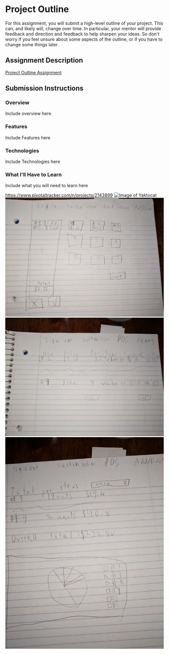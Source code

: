 # Project Outline
For this assignment, you will submit a high-level outline of your project. This can, and likely will, change over time. In particular, your mentor will provide feedback and direction and feedback to help sharpen your ideas. So don't worry if you feel unsure about some aspects of the outline, or if you have to change some things later.

## Assignment Description
[Project Outline Assignment](https://education.launchcode.org/liftoff/assignments/project-outline/)

## Submission Instructions

### Overview
Include overview here
### Features
Include Features here
### Technologies
Include Technologies here

### What I'll Have to Learn
Include what you will need to learn here


https://www.pivotaltracker.com/n/projects/2143899
![Image of Yaktocat](https://octodex.github.com/images/yaktocat.png)
![Image of POS](https://github.com/Dmatney/liftoff-assignments/blob/master/POS.jpg)
![Image of Edit Page](https://github.com/Dmatney/liftoff-assignments/blob/master/edit.jpg)
![Image of Report page](https://github.com/Dmatney/liftoff-assignments/blob/master/report.jpg)
